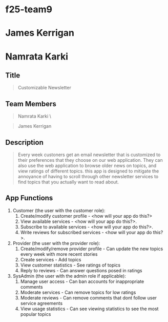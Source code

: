 # f25-team9
# James Kerrigan
# Namrata Karki
## Title
> Customizable Newsletter

## Team Members
> Namrata Karki \

> James Kerrigan

## Description 
> Every week custoners get an email newsletter that is customized to their preferences that they choose on our web application. They can also use the web application to browse older news on topics, and view ratings of different topics. this app is designed to mitigate the annoyance of having to scroll through other newsletter services to find topics that you actually want to read about.


## App Functions
1. Customer (the user with the customer role):
    1. Create/modify customer profile - <how will your app do this?>
    2. View available services - <how will your app do this?>.
    3. Subscribe to available services - <how will your app do this?>.
    4. Write reviews for subscribed services - <how will your app do this?>.
2. Provider (the user with the provider role):
    1. Create/modify/remove provider profile - Can update the new topics every week with more recent stories
    2. Create services - Add topics
    3. View customer statistics -  See ratings of topics
    4. Reply to reviews - Can answer questions posed in ratings
3. SysAdmin (the user with the admin role if applicable):
    1. Manage user access - Can ban accounts for inappropriate comments
    2. Moderate services - Can remove topics for low ratings
    3. Moderate reviews - Can remove comments that dont follow user service agreements
    4. View usage statistics - Can see viewing statistics to see the most popular topics
